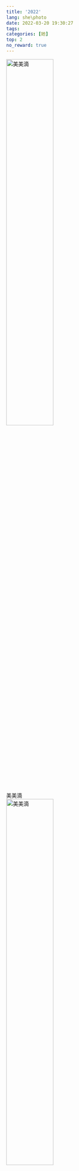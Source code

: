 ```yaml
---
title: '2022'
lang: she\photo
date: 2022-03-20 19:30:27
tags:
categories: [她]
top: 2
no_reward: true
---
```

<div class="div_img">
	<img src="http://fulndon.gitee.io/hexo/she/2022/2022-0.jpg" alt="美美滴"  width="50%">
	<div class="img_alt">
	<span>美美滴</span>
</div>
</div>
<div class="div_img">
	<img src="http://fulndon.gitee.io/hexo/she/2022/2022-1.jpg" alt="美美滴"  width="50%">
	<div class="img_alt">
	<span>打个球去</span>
</div>
</div>
<div class="div_img">
	<img src="http://fulndon.gitee.io/hexo/she/2022/2022-2.jpg" alt="美美滴"  width="50%">
	<div class="img_alt">
	<span>值个夜班</span>
</div>
</div>
<div class="div_img">
	<img src="http://fulndon.gitee.io/hexo/she/2022/2022-3.jpg" alt="美美滴"  width="50%">
	<div class="img_alt">
	<span>帅气的赶往火车站站</span>
</div>
</div>
<div class="div_img">
	<img src="http://fulndon.gitee.io/hexo/she/2022/2022-4.jpg" alt="美美滴"  width="50%">
	<div class="img_alt">
	<span>尖尖滴</span>
</div>
</div>
<div class="div_img">
	<img src="http://fulndon.gitee.io/hexo/she/2022/2022-5.jpg" alt="美美滴"  width="50%">
	<div class="img_alt">
	<span>有点小紧张</span>
</div>
</div>
<div class="div_img">
	<img src="http://fulndon.gitee.io/hexo/she/2022/2022-6.jpg" alt="美美滴"  width="50%">
	<div class="img_alt">
	<span>等饭饭</span>
</div>
</div>
<div class="div_img">
	<img src="http://fulndon.gitee.io/hexo/she/2022/2022-7.jpg" alt="美美滴"  width="50%">
	<div class="img_alt">
	<span>瞅瞅你</span>
</div>
</div>
<div class="div_img">
	<img src="http://fulndon.gitee.io/hexo/she/2022/2022-8.jpg" alt="美美滴"  width="50%">
	<div class="img_alt">
	<span>瞄瞄</span>
</div>
</div>
<div class="div_img">
	<img src="http://fulndon.gitee.io/hexo/she/2022/2022-9.jpg" alt="美美滴"  width="50%">
	<div class="img_alt">
	<span>自拍一下</span>
</div>
</div>
<div class="div_img">
	<img src="http://fulndon.gitee.io/hexo/she/2022/2022-10.jpg" alt="美美滴"  width="50%">
	<div class="img_alt">
	<span>雪花不错</span>
</div>
</div>
<div class="div_img">
	<img src="http://fulndon.gitee.io/hexo/she/2022/2022-11.jpg" alt="美美滴"  width="50%">
	<div class="img_alt">
	<span>英姿</span>
</div>
</div>
<div class="div_img">
	<img src="http://fulndon.gitee.io/hexo/she/2022/2022-12.jpg" alt="美美滴"  width="50%">
	<div class="img_alt">
	<span>花花</span>
</div>
</div>
<div class="div_img">
	<img src="http://fulndon.gitee.io/hexo/she/2022/2022-13.jpg" alt="美美滴"  width="50%">
	<div class="img_alt">
	<span>下夜班</span>
</div>
</div>
<div class="div_img">
	<img src="http://fulndon.gitee.io/hexo/she/2022/2022-14.jpg" alt="美美滴"  width="50%">
	<div class="img_alt">
	<span>两个口罩侠</span>
</div>
</div>
<div class="div_img">
	<img src="http://fulndon.gitee.io/hexo/she/2022/2022-15.jpg" alt="美美滴"  width="50%">
	<div class="img_alt">
	<span>小美妞</span>
</div>
</div>
<div class="div_img">
	<img src="http://fulndon.gitee.io/hexo/she/2022/2022-16.jpg" alt="美美滴"  width="50%">
	<div class="img_alt">
	<span>啧啧</span>
</div>
</div>
<div class="div_img">
	<img src="http://fulndon.gitee.io/hexo/she/2022/2022-17.jpg" alt="美美滴"  width="50%">
	<div class="img_alt">
	<span>猫店长</span>
</div>
</div>
<div class="div_img">
	<img src="http://fulndon.gitee.io/hexo/she/2022/2022-18.jpg" alt="美美滴"  width="50%">
	<div class="img_alt">
	<span>春风正好</span>
</div>
</div>
<div class="div_img">
	<img src="http://fulndon.gitee.io/hexo/she/2022/2022-19.jpg" alt="美美滴"  width="50%">
	<div class="img_alt">
	<span>小医生一枚</span>
</div>
</div>
<div class="div_img">
	<img src="http://fulndon.gitee.io/hexo/she/2022/2022-20.jpg" alt="美美滴"  width="50%">
	<div class="img_alt">
	<span>纯系美眉</span>
</div>
</div>
<div class="div_img">
	<img src="http://fulndon.gitee.io/hexo/she/2022/2022-21.jpg" alt="美美滴"  width="50%">
	<div class="img_alt">
	<span>卡卡哇伊</span>
</div>
</div>
<div class="div_img">
	<img src="http://fulndon.gitee.io/hexo/she/2022/2022-22.jpg" alt="美美滴"  width="50%">
	<div class="img_alt">
	<span>大姐来罩你</span>
</div>
</div>
<div class="div_img">
	<img src="http://fulndon.gitee.io/hexo/she/2022/2022-23.jpg" alt="美美滴"  width="50%">
	<div class="img_alt">
	<span>小老太</span>
</div>
</div>
<div class="div_img">
	<img src="http://fulndon.gitee.io/hexo/she/2022/2022-24.jpg" alt="美美滴"  width="50%">
	<div class="img_alt">
	<span>吹呀吹</span>
</div>
</div>
<div class="div_img">
	<img src="http://fulndon.gitee.io/hexo/she/2022/2022-25.jpg" alt="美美滴"  width="50%">
	<div class="img_alt">
	<span>三好学生</span>
</div>
</div>
<div class="div_img">
	<img src="http://fulndon.gitee.io/hexo/she/2022/2022-26.jpg" alt="美美滴"  width="50%">
	<div class="img_alt">
	<span>下个海</span>
</div>
</div>
<div class="div_img">
	<img src="http://fulndon.gitee.io/hexo/she/2022/2022-27.jpg" alt="美美滴"  width="50%">
	<div class="img_alt">
	<span>妹妹有点怕怕</span>
</div>
</div>
<div class="div_img">
	<img src="http://fulndon.gitee.io/hexo/she/2022/2022-28.jpg" alt="美美滴"  width="50%">
	<div class="img_alt">
	<span>30分钟来趟大上海</span>
</div>
</div>
<div class="div_img">
	<img src="http://fulndon.gitee.io/hexo/she/2022/2022-29.jpg" alt="美美滴"  width="50%">
	<div class="img_alt">
	<span>英俊潇洒</span>
</div>
</div>
<div class="div_img">
	<img src="http://fulndon.gitee.io/hexo/she/2022/2022-30.jpg" alt="美美滴"  width="50%">
	<div class="img_alt">
	<span>两只熊</span>
</div>
</div>
<div class="div_img">
	<img src="http://fulndon.gitee.io/hexo/she/2022/2022-31.jpg" alt="美美滴"  width="50%">
	<div class="img_alt">
	<span>比个ye</span>
</div>
</div>
<div class="div_img">
	<img src="http://fulndon.gitee.io/hexo/she/2022/2022-32.jpg" alt="美美滴"  width="50%">
	<div class="img_alt">
	<span>白嫩白嫩滴</span>
</div>
</div>